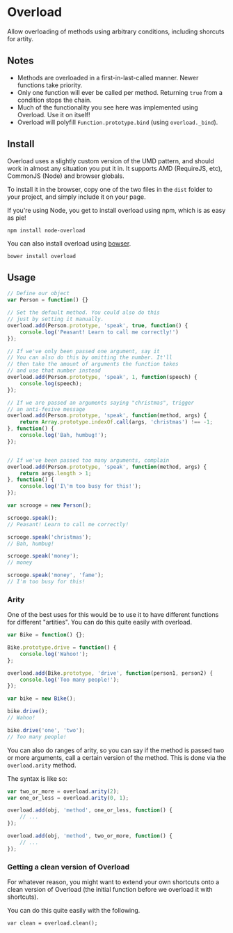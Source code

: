 # Overload

Allow overloading of methods using arbitrary conditions, including shorcuts for artity.

## Notes

 - Methods are overloaded in a first-in-last-called manner. Newer functions take priority.
 - Only one function will ever be called per method. Returning `true` from a condition stops the chain.
 - Much of the functionality you see here was implemented using Overload. Use it on itself!
 - Overload will polyfill `Function.prototype.bind` (using `overload._bind`).

## Install

Overload uses a slightly custom version of the UMD pattern, and should work in almost any situation you put it in. It supports AMD (RequireJS, etc), CommonJS (Node) and browser globals.

To install it in the browser, copy one of the two files in the `dist` folder to your project, and simply include it on your page.

If you're using Node, you get to install overload using npm, which is as easy as pie!

```
npm install node-overload
```

You can also install overload using [bowser](https://github.com/bower/bower).

```
bower install overload
```

## Usage

```js
// Define our object
var Person = function() {}

// Set the default method. You could also do this
// just by setting it manually.
overload.add(Person.prototype, 'speak', true, function() {
    console.log('Peasant! Learn to call me correctly!')
});

// If we've only been passed one argument, say it
// You can also do this by omitting the number. It'll
// then take the amount of arguments the function takes
// and use that number instead
overload.add(Person.prototype, 'speak', 1, function(speech) {
    console.log(speech);
});

// If we are passed an arguments saying "christmas", trigger
// an anti-fesive message
overload.add(Person.prototype, 'speak', function(method, args) {
    return Array.prototype.indexOf.call(args, 'christmas') !== -1;
}, function() {
    console.log('Bah, humbug!');
});


// If we've been passed too many arguments, complain
overload.add(Person.prototype, 'speak', function(method, args) {
    return args.length > 1;
}, function() {
    console.log('I\'m too busy for this!');
});

var scrooge = new Person();

scrooge.speak();
// Peasant! Learn to call me correctly!

scrooge.speak('christmas');
// Bah, humbug!

scrooge.speak('money');
// money

scrooge.speak('money', 'fame');
// I'm too busy for this!
```

### Arity

One of the best uses for this would be to use it to have different functions for different "artities". You can do this quite easily with overload.

```js
var Bike = function() {};

Bike.prototype.drive = function() {
    console.log('Wahoo!');
};

overload.add(Bike.prototype, 'drive', function(person1, person2) {
    console.log('Too many people!');
});

var bike = new Bike();

bike.drive();
// Wahoo!

bike.drive('one', 'two');
// Too many people!
```

You can also do ranges of arity, so you can say if the method is passed two or more arguments, call a certain version of the method. This is done via the `overload.arity` method.

The syntax is like so:

```js
var two_or_more = overload.arity(2);
var one_or_less = overload.arity(0, 1);

overload.add(obj, 'method', one_or_less, function() {
    // ...
});

overload.add(obj, 'method', two_or_more, function() {
    // ...
});
```

### Getting a clean version of Overload

For whatever reason, you might want to extend your own shortcuts onto a clean version of Overload (the initial function before we overload it with shortcuts).

You can do this quite easily with the following.

```
var clean = overload.clean();
```